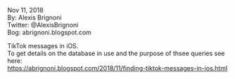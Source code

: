 Nov 11, 2018  
By: Alexis Brignoni  
Twitter: @AlexisBrignoni  
Bog: abrignoni.blogspot.com  

TikTok messages in iOS.  
To get details on the database in use and the purpose of thsee queries see here:  
https://abrignoni.blogspot.com/2018/11/finding-tiktok-messages-in-ios.html  
